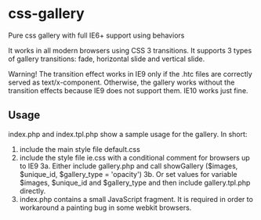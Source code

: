 css-gallery
===========

Pure css gallery with full IE6+ support using behaviors

It works in all modern browsers using CSS 3 transitions.
It supports 3 types of gallery transitions: fade, horizontal slide and vertical slide.

Warning! The transition effect works in IE9 only if the .htc files are correctly served as text/x-component.
Otherwise, the gallery works without the transition effects because IE9 does not support them. IE10 works
just fine.

Usage
-----
index.php and index.tpl.php show a sample usage for the gallery.
In short:
1. include the main style file default.css
2. include the style file ie.css with a conditional comment for browsers up to IE9
3a. Either include gallery.php and call showGallery ($images, $unique_id, $gallery_type = 'opacity')
3b. Or set values for variable $images, $unique_id and $gallery_type and then include gallery.tpl.php directly.
4. index.php contains a small JavaScript fragment. It is required in order to workaround a painting bug in some webkit browsers.